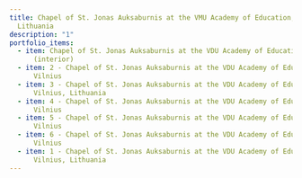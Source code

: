 ```yaml
---
title: Chapel of St. Jonas Auksaburnis at the VMU Academy of Education, Vilnius,
  Lithuania
description: "1"
portfolio_items:
  - item: Chapel of St. Jonas Auksaburnis at the VDU Academy of Education, Vilnius
      (interior)
  - item: 2 - Chapel of St. Jonas Auksaburnis at the VDU Academy of Education,
      Vilnius
  - item: 3 - Chapel of St. Jonas Auksaburnis at the VDU Academy of Education,
      Vilnius, Lithuania
  - item: 4 - Chapel of St. Jonas Auksaburnis at the VDU Academy of Education,
      Vilnius
  - item: 5 - Chapel of St. Jonas Auksaburnis at the VDU Academy of Education,
      Vilnius
  - item: 6 - Chapel of St. Jonas Auksaburnis at the VDU Academy of Education,
      Vilnius
  - item: 1 - Chapel of St. Jonas Auksaburnis at the VDU Academy of Education,
      Vilnius, Lithuania
---
```

